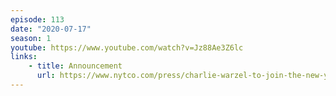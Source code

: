 ```yaml
---
episode: 113
date: "2020-07-17"
season: 1
youtube: https://www.youtube.com/watch?v=Jz88Ae3Z6lc
links:
    - title: Announcement
      url: https://www.nytco.com/press/charlie-warzel-to-join-the-new-york-times-opinion-pages/
---
```

